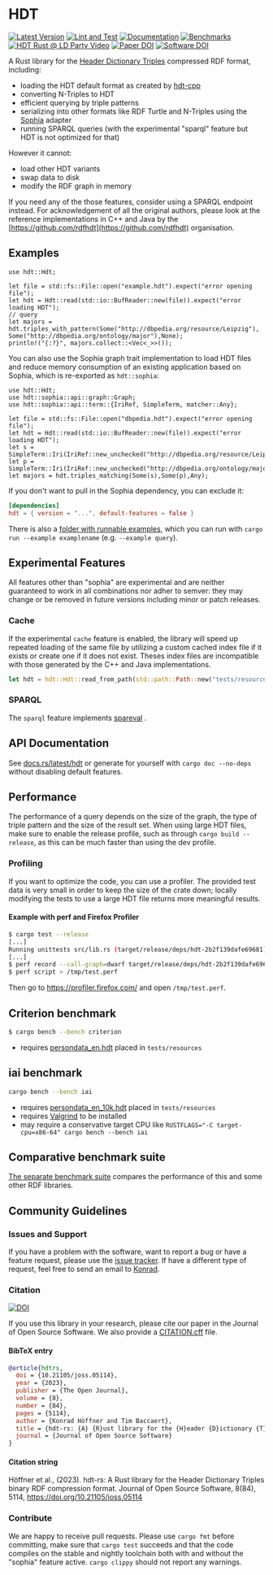 # HDT

[![Latest Version](https://img.shields.io/crates/v/hdt.svg)](https://crates.io/crates/hdt)
[![Lint and Test](https://github.com/konradhoeffner/hdt/actions/workflows/lint_and_test.yml/badge.svg)](https://github.com/konradhoeffner/hdt/actions/workflows/lint_and_test.yml)
[![Documentation](https://docs.rs/hdt/badge.svg)](https://docs.rs/hdt/)
[![Benchmarks](https://img.shields.io/badge/Benchmarks--x.svg?style=social)](https://github.com/KonradHoeffner/hdt_benchmark/blob/master/benchmark_results.ipynb)
[![HDT Rust @ LD Party Video](https://img.shields.io/badge/video-8A2BE2)](https://www.youtube.com/watch?v=R-S0o_UwPMk)
[![Paper DOI](https://joss.theoj.org/papers/10.21105/joss.05114/status.svg)](https://doi.org/10.21105/joss.05114)
[![Software DOI](https://zenodo.org/badge/541577178.svg)](https://doi.org/10.5281/zenodo.7871065)

A Rust library for the [Header Dictionary Triples](https://www.rdfhdt.org/) compressed RDF format, including:

* loading the HDT default format as created by [hdt-cpp](https://github.com/rdfhdt/hdt-cpp)
* converting N-Triples to HDT
* efficient querying by triple patterns
* serializing into other formats like RDF Turtle and N-Triples using the [Sophia](https://crates.io/crates/sophia) adapter
* running SPARQL queries (with the experimental "sparql" feature but HDT is not optimized for that)

However it cannot:

* load other HDT variants
* swap data to disk
* modify the RDF graph in memory

If you need any of the those features, consider using a SPARQL endpoint instead.
For acknowledgement of all the original authors, please look at the reference implementations in C++ and Java by the [https://github.com/rdfhdt](https://github.com/rdfhdt) organisation.

## Examples

```rust,no_run
use hdt::Hdt;

let file = std::fs::File::open("example.hdt").expect("error opening file");
let hdt = Hdt::read(std::io::BufReader::new(file)).expect("error loading HDT");
// query
let majors = hdt.triples_with_pattern(Some("http://dbpedia.org/resource/Leipzig"), Some("http://dbpedia.org/ontology/major"),None);
println!("{:?}", majors.collect::<Vec<_>>());
```

You can also use the Sophia graph trait implementation to load HDT files and reduce memory consumption of an existing application based on Sophia, which is re-exported as `hdt::sophia`:

```rust,no_run
use hdt::Hdt;
use hdt::sophia::api::graph::Graph;
use hdt::sophia::api::term::{IriRef, SimpleTerm, matcher::Any};

let file = std::fs::File::open("dbpedia.hdt").expect("error opening file");
let hdt = Hdt::read(std::io::BufReader::new(file)).expect("error loading HDT");
let s = SimpleTerm::Iri(IriRef::new_unchecked("http://dbpedia.org/resource/Leipzig".into()));
let p = SimpleTerm::Iri(IriRef::new_unchecked("http://dbpedia.org/ontology/major".into()));
let majors = hdt.triples_matching(Some(s),Some(p),Any);
```

If you don't want to pull in the Sophia dependency, you can exclude it:

```toml
[dependencies]
hdt = { version = "...", default-features = false }
```

There is also a [folder with runnable examples](https://github.com/KonradHoeffner/hdt/tree/main/examples), which you can run with `cargo run --example examplename` (e.g. `--example query`).

## Experimental Features
All features other than "sophia" are experimental and are neither guaranteed to work in all combinations nor adher to semver: they may change or be removed in future versions including minor or patch releases.

### Cache

If the experimental `cache` feature is enabled, the library will speed up repeated loading of the same file by utilizing a custom cached index file if it exists or create one if it does not exist.
Theses index files are incompatible with those generated by the C++ and Java implementations.

```rust
let hdt = hdt::Hdt::read_from_path(std::path::Path::new("tests/resources/snikmeta.hdt")).expect("snikmeta.hdt not found");
```

### SPARQL

The `sparql` feature implements [spareval](https://crates.io/crates/spareval) .

## API Documentation

See [docs.rs/latest/hdt](https://docs.rs/hdt) or generate for yourself with `cargo doc --no-deps` without disabling default features.

## Performance
The performance of a query depends on the size of the graph, the type of triple pattern and the size of the result set.
When using large HDT files, make sure to enable the release profile, such as through `cargo build --release`, as this can be much faster than using the dev profile.

### Profiling
If you want to optimize the code, you can use a profiler.
The provided test data is very small in order to keep the size of the crate down; locally modifying the tests to use a large HDT file returns more meaningful results.

#### Example with perf and Firefox Profiler

```sh
$ cargo test --release
[...]
Running unittests src/lib.rs (target/release/deps/hdt-2b2f139dafe69681)
[...]
$ perf record --call-graph=dwarf target/release/deps/hdt-2b2f139dafe69681 hdt::tests::triples
$ perf script > /tmp/test.perf
```

Then go to <https://profiler.firefox.com/> and open `/tmp/test.perf`.

## Criterion benchmark

```sh
$ cargo bench --bench criterion
```

* requires [persondata\_en.hdt](https://github.com/KonradHoeffner/hdt/releases/download/benchmarkdata/persondata_en.hdt.bz2) placed in `tests/resources`

## iai benchmark

```sh
cargo bench --bench iai
```

* requires [persondata\_en\_10k.hdt](https://github.com/KonradHoeffner/hdt/releases/download/benchmarkdata/persondata_en_10k.hdt.bz2) placed in `tests/resources`
* requires [Valgrind](https://valgrind.org/) to be installed
* may require a conservative target CPU like `RUSTFLAGS="-C target-cpu=x86-64" cargo bench --bench iai`

## Comparative benchmark suite

[The separate benchmark suite](https://github.com/KonradHoeffner/hdt_benchmark/blob/master/benchmark_results.ipynb) compares the performance of this and some other RDF libraries.

## Community Guidelines

### Issues and Support
If you have a problem with the software, want to report a bug or have a feature request, please use the [issue tracker](https://github.com/KonradHoeffner/hdt/issues).
If have a different type of request, feel free to send an email to [Konrad](mailto:konrad.hoeffner@uni-leipzig.de).

### Citation

[![DOI](https://joss.theoj.org/papers/10.21105/joss.05114/status.svg)](https://doi.org/10.21105/joss.05114)

If you use this library in your research, please cite our paper in the Journal of Open Source Software.
We also provide a [CITATION.cff](./CITATION.cff) file.

#### BibTeX entry

```bibtex
@article{hdtrs,
  doi = {10.21105/joss.05114},
  year = {2023},
  publisher = {The Open Journal},
  volume = {8},
  number = {84},
  pages = {5114},
  author = {Konrad Höffner and Tim Baccaert},
  title = {hdt-rs: {A} {R}ust library for the {H}eader {D}ictionary {T}riples binary {RDF} compression format},
  journal = {Journal of Open Source Software}
}
```

#### Citation string

Höffner et al., (2023). hdt-rs: A Rust library for the Header Dictionary Triples binary RDF compression format. Journal of Open Source Software, 8(84), 5114, https://doi.org/10.21105/joss.05114

### Contribute
We are happy to receive pull requests.
Please use `cargo fmt` before committing, make sure that `cargo test` succeeds and that the code compiles on the stable and nightly toolchain both with and without the "sophia" feature active.
`cargo clippy` should not report any warnings.
